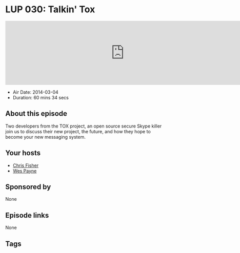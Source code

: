 # LUP 030: Talkin' Tox

<iframe src="https://player.fireside.fm/v2/RUkczH-V+8EwfZRq-?theme=dark" width="740" height="200" frameborder="0" scrolling="no"></iframe>

* Air Date: 2014-03-04
* Duration: 60 mins 34 secs

## About this episode

Two developers from the TOX project, an open source secure Skype killer join us to discuss their new project, the future, and how they hope to become your new messaging system.

## Your hosts
* [Chris Fisher](https://linuxunplugged.com/hosts/chrislas)
* [Wes Payne](https://linuxunplugged.com/hosts/wes)

## Sponsored by

None



## Episode links

None



## Tags

